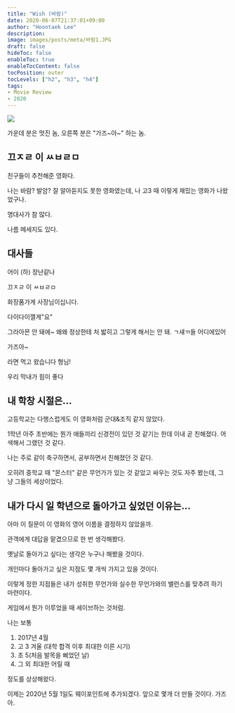 ```yaml
---
title: "Wish (바람)"
date: 2020-06-07T21:37:01+09:00
author: "Hoontaek Lee"
description:
image: images/posts/meta/바람1.JPG
draft: false
hideToc: false
enableToc: true
enableTocContent: false
tocPosition: outer
tocLevels: ["h2", "h3", "h4"]
tags:
- Movie Review
- 2020
---
```


![](/en/posts/20200607_바람/바람1.JPG)

가운데 분은 멋진 놈, 오른쪽 분은 "가즈~아~" 하는 놈.



## 끄ㅈㄹ 이 ㅆㅂㄹㅁ

친구들이 추천해준 영화다.

나는 바람? 발암? 잘 알아듣지도 못한 영화였는데, 나 고3 때 이렇게 재밌는 영화가 나왔었구나.

명대사가 참 많다.

나름 메세지도 있다.



## 대사들

어이 (하) 장난같나

끄ㅈㄹ 이 ㅆㅂㄹㅁ

화장품가게 사장님이십니다.

다이다이깰게"요"

그라아믄 안 돼에~ 왜왜 정상한테 처 밟히고 그렇게 해서는 안 돼. ㄱ섀ㄲ들 어디에있어

가즈아~

라면 먹고 왔습니다 형님!

우리 막내가 힘이 좋다



## 내 학창 시절은...

고등학교는 다행스럽게도 이 영화처럼 군대&조직 같지 않았다.

1학년 아주 초반에는 뭔가 애들끼리 신경전이 있던 것 같기는 한데 이내 곧 친해졌다. 어색해서 그랬던 것 같다. 

나는 주로 같이 축구하면서, 공부하면서 친해졌던 것 같다.



오히려 중학교 때 "몬스터" 같은 무언가가 있는 것 같았고 싸우는 것도 자주 봤는데, 그냥 그들의 세상이었다.



## 내가 다시 일 학년으로 돌아가고 싶었던 이유는...

아마 이 질문이 이 영화의 영어 이름을 결정하지 않았을까.

관객에게 대답을 맡겼으므로 한 번 생각해봤다.

옛날로 돌아가고 싶다는 생각은 누구나 해봤을 것이다. 

개인마다 돌아가고 싶은 지점도 몇 개씩 가지고 있을 것이다.

이렇게 정한 지점들은 내가 성취한 무언가와 실수한 무언가와의 밸런스를 맞추려 하기 마련이다.

게임에서 뭔가 이루었을 때 세이브하는 것처럼.



나는 보통

1. 2017년 4월
2. 고 3 겨울 (대학 합격 이후 최대한 이른 시기)
3. 초 5(처음 발목을 삐었던 날)
4. 그 외 최대한 어릴 때

정도를 상상해왔다.

이제는 2020년 5월 1일도 웨이포인트에 추가되겠다. 앞으로 몇개 더 만들 것이다. 가즈아.